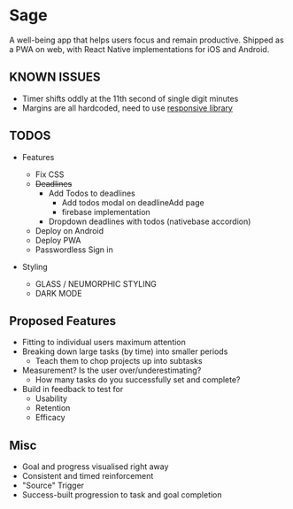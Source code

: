 # Sage

A well-being app that helps users focus and remain productive. Shipped as a PWA on web, with React Native implementations for iOS and Android.

## KNOWN ISSUES

- Timer shifts oddly at the 11th second of single digit minutes
- Margins are all hardcoded, need to use [responsive library](https://github.com/marudy/react-native-responsive-screen#example)

## TODOS

- Features

  - Fix CSS
  - ~~Deadlines~~
    - Add Todos to deadlines
      - Add todos modal on deadlineAdd page
      - firebase implementation
    - Dropdown deadlines with todos (nativebase accordion)
  - Deploy on Android
  - Deploy PWA
  - Passwordless Sign in

- Styling

  - GLASS / NEUMORPHIC STYLING
  - DARK MODE

## Proposed Features

- Fitting to individual users maximum attention
- Breaking down large tasks (by time) into smaller periods
  - Teach them to chop projects up into subtasks
- Measurement? Is the user over/underestimating?
  - How many tasks do you successfully set and complete?
- Build in feedback to test for
  - Usability
  - Retention
  - Efficacy

## Misc

- Goal and progress visualised right away
- Consistent and timed reinforcement
- "Source" Trigger
- Success-built progression to task and goal completion
